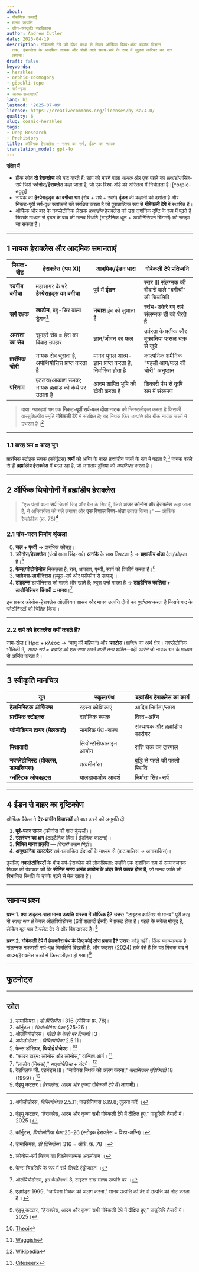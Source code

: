 ```yaml
---
about:
- पौराणिक कथाएँ
- मानव उत्पत्ति
- जीन-संस्कृति सहविकास
author: Andrew Cutler
date: 2025-04-19
description: गोबेकली टेपे की दीक्षा कथा से लेकर ऑर्फिक विश्व-अंडा ब्रह्मांड विज्ञान
  तक, हेराक्लेस के आदमिक नायक और पंखों वाले समय-सर्प के रूप में जुड़वां करियर का पता
  लगाना।
draft: false
keywords:
- herakles
- orphic-cosmogony
- göbekli-tepe
- सर्प-पूजा
- आदम-समानताएँ
lang: hi
lastmod: '2025-07-09'
license: https://creativecommons.org/licenses/by-sa/4.0/
quality: 6
slug: cosmic-herakles
tags:
- Deep-Research
- Prehistory
title: कॉस्मिक हेराक्लेस — समय का सर्प, ईडन का नायक
translation_model: gpt-4o
---
```


**संक्षेप में**

- ग्रीक स्रोत **दो हेराक्लेस** को याद करते हैं: सांप को मारने वाला *नायक* और एक पहले का *ब्रह्मांडीय* सिंह-सर्प जिसे **क्रोनोस/हेराक्लेस** कहा जाता है, जो एक विश्व-अंडे को अस्तित्व में निचोड़ता है।[^orpic-egg]
- नायक का **हेस्पेराइड्स का बगीचा** श्रम (सेब + सर्प + स्वर्ग) **ईडन** की कहानी को दर्शाता है और निकट-पूर्वी सर्प-वृक्ष रूपांकनों को संरक्षित करता है जो पुरातात्विक रूप से **गोबेकली टेपे** में स्थापित हैं।
- ऑर्फिक और बाद के नवप्लेटोनिक लेखक *ब्रह्मांडीय* हेराक्लेस को उस दार्शनिक दृष्टि के रूप में पढ़ते हैं जिसके माध्यम से ईडन के बाद की मानव स्थिति (टाइटैनिक धूल + डायोनिसियन चिंगारी) को समझा जा सकता है।

---

## 1 नायक हेराक्लेस और आदमिक समानताएं

| मिथक-बीट | हेराक्लेस (श्रम XI) | आदमिक/ईडन धारा | गोबेकली टेपे प्रतिध्वनि |
|-----------|---------------------|--------------------|-------------------|
| **स्वर्गीय बगीचा** | महासागर के परे **हेस्पेराइड्स का बगीचा** | पूर्व में **ईडन** | स्तर III संलग्नक की दीवारों वाले "बगीचों" की चित्रलिपि |
| **सर्प रक्षक** | **लाडोन**, बहु-सिर वाला ड्रैगन[^ladon] | **नचाश** ईव को लुभाता है | स्तंभ-उकेरे गए सर्प संलग्नक डी को घेरते हैं |
| **अमरता का सेब** | सुनहरे सेब = हेरा का विवाह उपहार | ज्ञान/जीवन का फल | उर्वरता के प्रतीक और बुक्रानिया फसल चक्र से जुड़े |
| **प्रारंभिक चोरी** | नायक सेब चुराता है, अपोथियोसिस प्राप्त करता है | मानव युगल आत्म-ज्ञान प्राप्त करता है, निर्वासित होता है | काल्पनिक शमैनिक "पहली आग/फल की चोरी" अनुष्ठान |
| **परिणाम** | एटलस/आकाश रूपक; नायक ब्रह्मांड को कंधे पर उठाता है | आदम शापित भूमि की खेती करता है | शिकारी पंथ से कृषि श्रम में संक्रमण |

> **दावा:** ग्यारहवां श्रम एक **निकट-पूर्वी सर्प-फल दीक्षा नाटक** को क्रिस्टलीकृत करता है जिसकी वास्तुशिल्पीय स्मृति **गोबेकली टेपे** में संरक्षित है; यह मिथक फिर *उत्पत्ति* और ग्रीक नायक चक्रों में उभरता है।[^cutler-gt]

---

### 1.1 बारह श्रम = बारह युग
प्रारंभिक स्टोइक रूपक (कॉर्नुटस) **श्रमों** को अग्नि के बारह ब्रह्मांडीय चक्रों के रूप में पढ़ता है;[^cornutus] नायक पहले से ही **ब्रह्मांडीय हेराक्लेस** में बदल रहा है, जो लगातार दुनिया को *व्यवस्थित* करता है।

---

## 2 ऑर्फिक थियोगोनी में ब्रह्मांडीय हेराक्लेस

> "एक पंखों वाला **सर्प** जिसमें सिंह और बैल के सिर हैं, जिसे **अजर क्रोनोस और हेराक्लेस** कहा जाता है, ने अनिवार्यता को गले लगाया और **एक विशाल विश्व-अंडा** उत्पन्न किया।" — ऑर्फिक रैप्सोडीज़ (फ्र. 78)[^rhapsodies]

### 2.1 पांच-चरण निर्माण श्रृंखला

0. **जल + पृथ्वी** → प्रारंभिक कीचड़।
1. **क्रोनोस/हेराक्लेस** (पंखों वाला सिंह-सर्प) **अनांके** के साथ लिपटता है → **ब्रह्मांडीय अंडा** देता/फोड़ता है।[^waggish]
2. **फेन्स/प्रोटोगोनोस** निकलता है; रात, आकाश, पृथ्वी, स्वर्ग को विकीर्ण करता है।[^phanes]
3. **जाग्रेयस-डायोनिसस** (ज़्यूस-सर्प और पर्सेफोन से उत्पन्न)।
4. **टाइटन्स** डायोनिसस को मारते और खाते हैं; ज़्यूस उन्हें मारता है → **टाइटैनिक कालिख + डायोनिसियन चिंगारी = मानव**।[^olymp]

इस प्रकार क्रोनोस-हेराक्लेस ओलंपियन शासन और मानव उत्पत्ति दोनों का *पूर्वाभास* करता है जिसने बाद के प्लेटोनिस्टों को चिंतित किया।

---

### 2.2 सर्प को **हेराक्लेस** क्यों कहते हैं?
नाम-खेल (Ἥρα + κλέος → "वायु की महिमा") और **क्राटोस** (*शक्ति*) का अर्थ क्षेत्र। नवप्लेटोनिक भौतिकी में, *समय-सर्प = ब्रह्मांड को एक साथ रखने वाली तन्य शक्ति*—वही *आरेते* जो नायक श्रम के माध्यम से अर्जित करता है।

---

## 3 स्वीकृति मानचित्र

| युग | स्कूल/पंथ | ब्रह्मांडीय हेराक्लेस का कार्य |
|-----|-------------|-----------------------------|
| **हेलनिस्टिक ऑर्फिक्स** | रहस्य कोशिकाएं | आदिम निर्माता/समय |
| **प्रारंभिक स्टोइक्स** | दार्शनिक रूपक | विश्व-अग्नि |
| **फोनीशियन टायर (मेलकार्ट)** | नागरिक पंथ-राज्य | संस्थापक और ब्रह्मांडीय कारीगर |
| **मिथ्रावादी** | लियोन्टोसेफालाइन आयोन | राशि चक्र का द्वारपाल |
| **नवप्लेटोनिस्ट (प्रोक्लस, डामासियस)** | तत्वमीमांसा | बुद्धि से पहले की पहली स्थिति |
| **ग्नॉस्टिक ओफाइट्स** | यालडाबाओथ आदर्श | निर्माता सिंह-सर्प |

---

## 4 ईडन से बाहर का दृष्टिकोण

ऑर्फिक पैकेज ने **देर-प्राचीन विचारकों** को बात करने की अनुमति दी:

1. **पूर्व-पतन समय** (क्रोनोस की शांत कुंडली)।
2. **उल्लंघन का क्षण** (टाइटैनिक हिंसा ∥ ईडनिक काटना)।
3. **मिश्रित मानव प्रकृति** — *चिंगारी बनाम मिट्टी*।
4. **अनुष्ठानिक उलटफेर** सर्प-छायांकित दीक्षाओं के माध्यम से (कटाबासिस → अनाबासिस)।

इसलिए **नवप्लेटोनिस्टों** के बीच सर्प-हेराक्लेस की लोकप्रियता: उन्होंने एक दार्शनिक रूप से सम्मानजनक मिथक की पेशकश की कि **सीमित समय अनंत आयोन के अंदर कैसे उत्पन्न होता है**, जो मानव जाति की विभाजित स्थिति के उनके पढ़ने से मेल खाता है।

---

## सामान्य प्रश्न <!-- FAQPage स्कीमा समर्थन बनाए रखता है -->

**प्रश्न 1. क्या टाइटन-राख मानव उत्पत्ति वास्तव में ऑर्फिक है?**
**उत्तर:** "टाइटन कालिख से मानव" पूरी तरह से *स्पष्ट रूप से* केवल ओलंपियोडोरस (6वीं शताब्दी ईस्वी) में प्रकट होता है। पहले के संकेत मौजूद हैं, लेकिन मूल पाप टेम्पलेट देर से और विवादास्पद है।[^edmonds]

**प्रश्न 2. गोबेकली टेपे में हेराक्लेस पंथ के लिए कोई ठोस प्रमाण है?**
**उत्तर:** कोई नहीं। लिंक व्याख्यात्मक है: संलग्नक नक्काशी सर्प-वृक्ष चित्रलिपि दिखाती है, और कटलर (2024) तर्क देते हैं कि यह मिथक बाद में आदम/हेराक्लेस चक्रों में क्रिस्टलीकृत हो गया।[^cutler-gt]

---

## फुटनोट्स

[^oai1]: [Wikipedia](https://en.wikipedia.org/wiki/Ladon_%28mythology%29)
[^oai2]: [Scribd](https://www.scribd.com/document/754009730/18-1-song)
[^oai3]: [Waggish](https://www.waggish.org/2013/father-time-chronos-and-kronos/)
[^oai4]: [Theoi](https://www.theoi.com/Protogenos/Phanes.html)
[^oai5]: [Repository](https://repository.brynmawr.edu/cgi/viewcontent.cgi?article=1078&context=classics_pubs)
[^oai6]: [Citeseerx](https://citeseerx.ist.psu.edu/document?doi=6c0597c96922c8cd5978fb4d5aaeb3435167da09&repid=rep1&type=pdf)
[^ladon]: अपोलोडोरस, *बिब्लियोथेका* 2.5.11; पाउसैनियास 6.19.8; तुलना करें [^oai1]।
[^cornutus]: कॉर्नुटस, *थियोलोगिया ग्रेका* 25–26 (स्टोइक हेराक्लेस = विश्व-अग्नि)।
[^rhapsodies]: डामासियस, *डी प्रिंसिपीस* I 316 = ऑर्फ. फ्र. 78 [^oai2]।
[^waggish]: क्रोनोस-सर्प चित्रण का विश्लेषणात्मक अवलोकन [^oai3]।
[^phanes]: फेन्स चित्रलिपि के रूप में सर्प-लिपटे एंड्रोजाइन [^oai4]।
[^olymp]: ओलंपियोडोरस, *इन फेडोनम* I 3, टाइटन राख मानव उत्पत्ति पर [^oai5]।
[^edmonds]: एडमंड्स 1999, "जाग्रेयस मिथक को अलग करना," मानव उत्पत्ति की देर से उत्पत्ति को नोट करता है [^oai6]।
[^cutler-gt]: एंड्रयू कटलर, "हेराक्लेस, आदम और कृष्णा सभी गोबेकली टेपे में दीक्षित हुए," पांडुलिपि तैयारी में। 2025।

---

## स्रोत

1. डामासियस। *डी प्रिंसिपीस* I 316 (ऑर्फिक फ्र. 78)।
2. कॉर्नुटस। *थियोलोगिया ग्रेका* §25-26।
3. ओलंपियोडोरस। *प्लेटो के फेडो पर टिप्पणी* I 3।
4. अपोलोडोरस। *बिब्लियोथेका* 2.5.11।
5. फेन्स डॉसियर, **थियोई प्रोजेक्ट**। [^oai4]
6. "फादर टाइम: क्रोनोस और क्रोनोस," वाग्गिश.ऑर्ग। [^oai3]
7. "लाडोन (मिथक)," *माइथोपेडिया* + संदर्भ। [^oai1]
8. रैडक्लिफ जी. एडमंड्स III। "जाग्रेयस मिथक को अलग करना," *क्लासिकल एंटिक्विटी* 18 (1999)। [^oai6]
9. एंड्रयू कटलर। *हेराक्लेस, आदम और कृष्णा गोबेकली टेपे में* (आगामी)।
